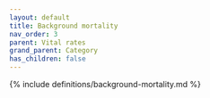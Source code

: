 ```yaml
---
layout: default
title: Background mortality
nav_order: 3
parent: Vital rates
grand_parent: Category
has_children: false
---
```


{% include definitions/background-mortality.md %}
